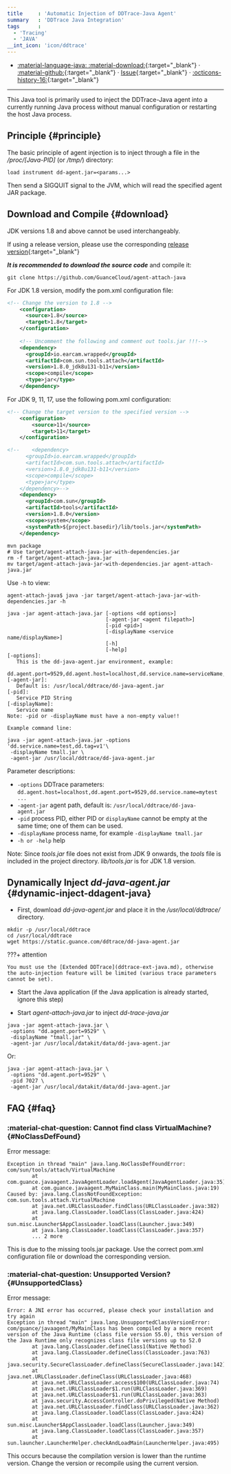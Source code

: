 ```yaml
---
title     : 'Automatic Injection of DDTrace-Java Agent'
summary   : 'DDTrace Java Integration'
tags      :
  - 'Tracing'
  - 'JAVA'
__int_icon: 'icon/ddtrace'
---
```


<!-- markdownlint-disable MD046 MD030 -->
<div class="grid cards" markdown>

-   [:material-language-java: :material-download:](https://static.guance.com/ddtrace/agent-attach-java.jar){:target="_blank"} ·
    [:material-github:](https://github.com/GuanceCloud/agent-attach-java){:target="_blank"} ·
    [Issue](https://github.com/GuanceCloud/agent-attach-java/issues/new){:target="_blank"} ·
    [:octicons-history-16:](https://github.com/GuanceCloud/agent-attach-java/releases){:target="_blank"}

</div>
<!-- markdownlint-enable MD046 MD030 -->

---

This Java tool is primarily used to inject the DDTrace-Java agent into a currently running Java process without manual configuration or restarting the host Java process.

## Principle {#principle}

The basic principle of agent injection is to inject through a file in the */proc/[Java-PID]* (or */tmp/*) directory:

``` not-set
load instrument dd-agent.jar=<params...>
```

Then send a SIGQUIT signal to the JVM, which will read the specified agent JAR package.

## Download and Compile {#download}

JDK versions 1.8 and above cannot be used interchangeably.

If using a release version, please use the corresponding [release version](https://github.com/GuanceCloud/agent-attach-java/releases){:target="_blank"}

***It is recommended to download the source code*** and compile it:

```shell
git clone https://github.com/GuanceCloud/agent-attach-java
```

For JDK 1.8 version, modify the pom.xml configuration file:

```xml
<!-- Change the version to 1.8 -->
    <configuration>
      <source>1.8</source>
      <target>1.8</target>
    </configuration>
    
    <!-- Uncomment the following and comment out tools.jar !!!-->
    <dependency>
      <groupId>io.earcam.wrapped</groupId>
      <artifactId>com.sun.tools.attach</artifactId>
      <version>1.8.0_jdk8u131-b11</version>
      <scope>compile</scope>
      <type>jar</type>
    </dependency>
```

For JDK 9, 11, 17, use the following pom.xml configuration:

```xml
<!-- Change the target version to the specified version -->
    <configuration>
        <source>11</source>
        <target>11</target>
    </configuration>

<!--    <dependency>
      <groupId>io.earcam.wrapped</groupId>
      <artifactId>com.sun.tools.attach</artifactId>
      <version>1.8.0_jdk8u131-b11</version>
      <scope>compile</scope>
      <type>jar</type>
    </dependency>-->
    <dependency>
      <groupId>com.sun</groupId>
      <artifactId>tools</artifactId>
      <version>1.8.0</version>
      <scope>system</scope>
      <systemPath>${project.basedir}/lib/tools.jar</systemPath>
    </dependency>
```

```shell
mvn package
# Use target/agent-attach-java-jar-with-dependencies.jar
rm -f target/agent-attach-java.jar
mv target/agent-attach-java-jar-with-dependencies.jar agent-attach-java.jar
```

Use `-h` to view:

``` shell
agent-attach-java$ java -jar target/agent-attach-java-jar-with-dependencies.jar -h

java -jar agent-attach-java.jar [-options <dd options>]
                                [-agent-jar <agent filepath>]
                                [-pid <pid>]
                                [-displayName <service name/displayName>]
                                [-h]
                                [-help]
[-options]:
   This is the dd-java-agent.jar environment, example:
       dd.agent.port=9529,dd.agent.host=localhost,dd.service.name=serviceName,...
[-agent-jar]:
   Default is: /usr/local/ddtrace/dd-java-agent.jar
[-pid]:
   Service PID String
[-displayName]:
   Service name
Note: -pid or -displayName must have a non-empty value!!

Example command line:

java -jar agent-attach-java.jar -options 'dd.service.name=test,dd.tag=v1'\
 -displayName tmall.jar \
 -agent-jar /usr/local/ddtrace/dd-java-agent.jar
```

Parameter descriptions:

- `-options` DDTrace parameters: `dd.agent.host=localhost,dd.agent.port=9529,dd.service.name=mytest ...`
- `-agent-jar` agent path, default is: `/usr/local/ddtrace/dd-java-agent.jar`
- `-pid` process PID, either PID or `displayName` cannot be empty at the same time; one of them can be used.
- `-displayName` process name, for example `-displayName tmall.jar`
- `-h or -help` help

Note: Since *tools.jar* file does not exist from JDK 9 onwards, the *tools* file is included in the project directory. *lib/tools.jar* is for JDK 1.8 version.

## Dynamically Inject *dd-java-agent.jar* {#dynamic-inject-ddagent-java}

- First, download *dd-java-agent.jar* and place it in the */usr/local/ddtrace/* directory.

```shell
mkdir -p /usr/local/ddtrace
cd /usr/local/ddtrace
wget https://static.guance.com/ddtrace/dd-java-agent.jar
```

<!-- markdownlint-disable MD046 -->
???+ attention

    You must use the [Extended DDTrace](ddtrace-ext-java.md), otherwise the auto-injection feature will be limited (various trace parameters cannot be set).
<!-- markdownlint-enable -->

- Start the Java application (if the Java application is already started, ignore this step)

- Start *agent-attach-java.jar* to inject *dd-trace-java.jar*

```shell
java -jar agent-attach-java.jar \
 -options "dd.agent.port=9529" \
 -displayName "tmall.jar" \
 -agent-jar /usr/local/datakit/data/dd-java-agent.jar
```

Or:

```shell
java -jar agent-attach-java.jar \
 -options "dd.agent.port=9529" \
 -pid 7027 \
 -agent-jar /usr/local/datakit/data/dd-java-agent.jar
```

## FAQ {#faq}

<!-- markdownlint-disable MD013 -->
### :material-chat-question: Cannot find class VirtualMachine? {#NoClassDefFound}
<!-- markdownlint-enable -->

Error message:

```text
Exception in thread "main" java.lang.NoClassDefFoundError: com/sun/tools/attach/VirtualMachine
        at com.guance.javaagent.JavaAgentLoader.loadAgent(JavaAgentLoader.java:35)
        at com.guance.javaagent.MyMainClass.main(MyMainClass.java:19)
Caused by: java.lang.ClassNotFoundException: com.sun.tools.attach.VirtualMachine
        at java.net.URLClassLoader.findClass(URLClassLoader.java:382)
        at java.lang.ClassLoader.loadClass(ClassLoader.java:424)
        at sun.misc.Launcher$AppClassLoader.loadClass(Launcher.java:349)
        at java.lang.ClassLoader.loadClass(ClassLoader.java:357)
        ... 2 more
```

This is due to the missing tools.jar package. Use the correct pom.xml configuration file or download the corresponding version.


<!-- markdownlint-disable MD013 -->
### :material-chat-question: Unsupported Version? {#UnsupportedClass}
<!-- markdownlint-enable -->

Error message:

```text
Error: A JNI error has occurred, please check your installation and try again
Exception in thread "main" java.lang.UnsupportedClassVersionError: com/guance/javaagent/MyMainClass has been compiled by a more recent version of the Java Runtime (class file version 55.0), this version of the Java Runtime only recognizes class file versions up to 52.0
        at java.lang.ClassLoader.defineClass1(Native Method)
        at java.lang.ClassLoader.defineClass(ClassLoader.java:763)
        at java.security.SecureClassLoader.defineClass(SecureClassLoader.java:142)
        at java.net.URLClassLoader.defineClass(URLClassLoader.java:468)
        at java.net.URLClassLoader.access$100(URLClassLoader.java:74)
        at java.net.URLClassLoader$1.run(URLClassLoader.java:369)
        at java.net.URLClassLoader$1.run(URLClassLoader.java:363)
        at java.security.AccessController.doPrivileged(Native Method)
        at java.net.URLClassLoader.findClass(URLClassLoader.java:362)
        at java.lang.ClassLoader.loadClass(ClassLoader.java:424)
        at sun.misc.Launcher$AppClassLoader.loadClass(Launcher.java:349)
        at java.lang.ClassLoader.loadClass(ClassLoader.java:357)
        at sun.launcher.LauncherHelper.checkAndLoadMain(LauncherHelper.java:495)
```

This occurs because the compilation version is lower than the runtime version. Change the version or recompile using the current version.
